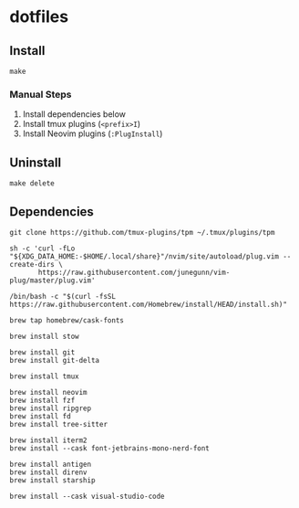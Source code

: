# dotfiles

## Install
```
make
```

### Manual Steps
1. Install dependencies below
1. Install tmux plugins (`<prefix>I`)
1. Install Neovim plugins (`:PlugInstall`)

## Uninstall
```
make delete
```

## Dependencies
```
git clone https://github.com/tmux-plugins/tpm ~/.tmux/plugins/tpm

sh -c 'curl -fLo "${XDG_DATA_HOME:-$HOME/.local/share}"/nvim/site/autoload/plug.vim --create-dirs \
       https://raw.githubusercontent.com/junegunn/vim-plug/master/plug.vim'

/bin/bash -c "$(curl -fsSL https://raw.githubusercontent.com/Homebrew/install/HEAD/install.sh)"

brew tap homebrew/cask-fonts

brew install stow

brew install git
brew install git-delta

brew install tmux

brew install neovim
brew install fzf
brew install ripgrep
brew install fd
brew install tree-sitter

brew install iterm2
brew install --cask font-jetbrains-mono-nerd-font

brew install antigen
brew install direnv
brew install starship

brew install --cask visual-studio-code
```

